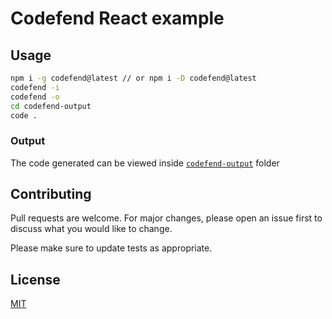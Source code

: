 # Codefend React example

## Usage

```bash
npm i -g codefend@latest // or npm i -D codefend@latest
codefend -i
codefend -o
cd codefend-output
code .
```

### Output

The code generated can be viewed inside [`codefend-output`](./codefend-output) folder

## Contributing

Pull requests are welcome. For major changes, please open an issue first to discuss what you would like to change.

Please make sure to update tests as appropriate.

## License

[MIT](https://choosealicense.com/licenses/mit/)
